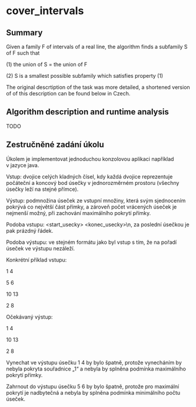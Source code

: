 # cover_intervals

## Summary

Given a family F of intervals of a real line, the algorithm finds a subfamily S of F such that

(1) the union of S = the union of F

(2) S is a smallest possible subfamily which satisfies property (1)

The original descrtiption of the task was more detailed, a shortened version of of this description can be found below in Czech. 


## Algorithm description and runtime analysis

TODO


## Zestručněné zadání úkolu

Úkolem je implementovat jednoduchou konzolovou aplikaci například v jazyce java. 


Vstup: dvojice celých kladných čísel, kdy každá dvojice reprezentuje počáteční a koncový bod úsečky v jednorozměrném prostoru (všechny úsečky leží na stejné přímce).

Výstup: podmnožina úseček ze vstupní množiny, která svým sjednocením pokrývá co největší část přímky, a zároveň počet vrácených úseček je nejmenší možný, při zachování maximálního pokrytí přímky.


Podoba vstupu: <start_usecky> <konec_usecky>\n,  za poslední úsečkou je pak prázdný řádek.

Podoba výstupu: ve stejném formátu jako byl vstup s tím, že na pořadí úseček ve výstupu nezáleží.


Konkrétní příklad vstupu:

1 4	

5 6	

10 13

2 8

Očekávaný výstup:

1 4

10 13

2 8

Vynechat ve výstupu úsečku 1 4 by bylo špatně, protože vynecháním by nebyla pokryta souřadnice „1“ a nebyla by splněna podmínka maximálního pokrytí přímky.

Zahrnout do výstupu úsečku 5 6 by bylo špatně, protože pro maximální pokrytí je nadbytečná a nebyla by splněna podmínka minimálního počtu úseček.
